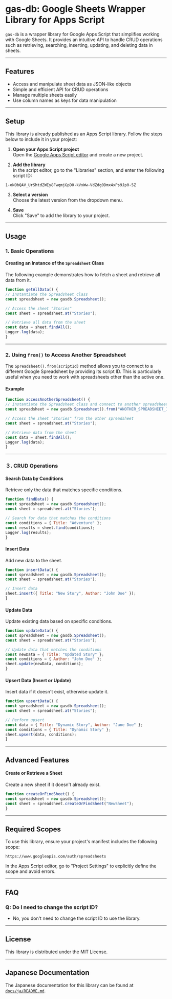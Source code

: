 # gas-db: Google Sheets Wrapper Library for Apps Script

`gas-db` is a wrapper library for Google Apps Script that simplifies working with Google Sheets. It provides an intuitive API to handle CRUD operations such as retrieving, searching, inserting, updating, and deleting data in sheets.

---

## Features

- Access and manipulate sheet data as JSON-like objects
- Simple and efficient API for CRUD operations
- Manage multiple sheets easily
- Use column names as keys for data manipulation

---

## Setup

This library is already published as an Apps Script library. Follow the steps below to include it in your project:

1. **Open your Apps Script project**  
   Open the [Google Apps Script editor](https://script.google.com/) and create a new project.

2. **Add the library**  
   In the script editor, go to the "Libraries" section, and enter the following script ID:  

```
1-oNObQAV_UrShtdZWEy8FwqmjGpD0-kVxWw-VdZdg0Dmx4xPs9Jp0-5Z
```


3. **Select a version**  
Choose the latest version from the dropdown menu.

4. **Save**  
Click "Save" to add the library to your project.

---

## Usage

### 1. Basic Operations

#### Creating an Instance of the `Spreadsheet` Class
The following example demonstrates how to fetch a sheet and retrieve all data from it.

```javascript
function getAllData() {
// Instantiate the Spreadsheet class
const spreadsheet = new gasdb.Spreadsheet();

// Access the sheet "Stories"
const sheet = spreadsheet.at("Stories");

// Retrieve all data from the sheet
const data = sheet.findAll();
Logger.log(data);
}
```

---

### 2. Using `from()` to Access Another Spreadsheet

The `Spreadsheet().from(scriptId)` method allows you to connect to a different Google Spreadsheet by providing its script ID. This is particularly useful when you need to work with spreadsheets other than the active one.

#### Example

```javascript
function accessAnotherSpreadsheet() {
// Instantiate the Spreadsheet class and connect to another spreadsheet by ID
const spreadsheet = new gasdb.Spreadsheet().from("ANOTHER_SPREADSHEET_ID");

// Access the sheet "Stories" from the other spreadsheet
const sheet = spreadsheet.at("Stories");

// Retrieve data from the sheet
const data = sheet.findAll();
Logger.log(data);
}
```

---

### ３. CRUD Operations

#### Search Data by Conditions
Retrieve only the data that matches specific conditions.

```javascript
function findData() {
const spreadsheet = new gasdb.Spreadsheet();
const sheet = spreadsheet.at("Stories");

// Search for data that matches the conditions
const conditions = { Title: "Adventure" };
const results = sheet.find(conditions);
Logger.log(results);
}
```

#### Insert Data
Add new data to the sheet.

```javascript
function insertData() {
const spreadsheet = new gasdb.Spreadsheet();
const sheet = spreadsheet.at("Stories");

// Insert data
sheet.insert({ Title: "New Story", Author: "John Doe" });
}
```

#### Update Data
Update existing data based on specific conditions.

```javascript
function updateData() {
const spreadsheet = new gasdb.Spreadsheet();
const sheet = spreadsheet.at("Stories");

// Update data that matches the conditions
const newData = { Title: "Updated Story" };
const conditions = { Author: "John Doe" };
sheet.update(newData, conditions);
}
```

#### Upsert Data (Insert or Update)
Insert data if it doesn't exist, otherwise update it.

```javascript
function upsertData() {
const spreadsheet = new gasdb.Spreadsheet();
const sheet = spreadsheet.at("Stories");

// Perform upsert
const data = { Title: "Dynamic Story", Author: "Jane Doe" };
const conditions = { Title: "Dynamic Story" };
sheet.upsert(data, conditions);
}
```

---

## Advanced Features

#### Create or Retrieve a Sheet
Create a new sheet if it doesn't already exist.

```javascript
function createOrFindSheet() {
const spreadsheet = new gasdb.Spreadsheet();
const sheet = spreadsheet.createOrFindSheet("NewSheet");
}
```

---

## Required Scopes

To use this library, ensure your project's manifest includes the following scope:

```
https://www.googleapis.com/auth/spreadsheets
```


In the Apps Script editor, go to "Project Settings" to explicitly define the scope and avoid errors.

---

## FAQ

### Q: Do I need to change the script ID?
- No, you don't need to change the script ID to use the library.

---

## License
This library is distributed under the MIT License.

---

## Japanese Documentation

The Japanese documentation for this library can be found at [`docs/ja/README.md`](docs/ja/README.md).

